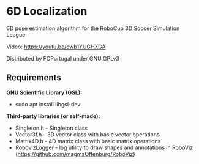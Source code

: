 # 6D Localization

6D pose estimation algorithm for the RoboCup 3D Soccer Simulation League

Video: https://youtu.be/cwb1YUGHXGA

Distributed by FCPortugal under GNU GPLv3

## Requirements

**GNU Scientific Library (GSL):**

* sudo apt install libgsl-dev

**Third-party libraries (or self-made):**

* Singleton.h - Singleton class
* Vector3f.h - 3D vector class with basic vector operations
* Matrix4D.h - 4D matrix class with basic matrix operations
* RobovizLogger - log utility to draw shapes and annotations in RoboViz (https://github.com/magmaOffenburg/RoboViz)
